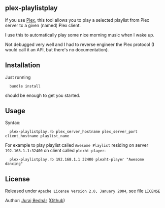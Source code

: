 plex-playlistplay
-----------------

If you use [Plex](http://www.plex.tv/), this tool allows you to play a selected playlist from Plex server to a given (named) Plex client. 

I use this to automatically play some nice morning music when I wake up.

Not debugged very well and I had to reverse engineer the Plex protocol (I would call it an API, but there's no documentation).

Installation
------------

Just running 

      bundle install
      
should be enough to get you started.

Usage
-----

Syntax:
      
      plex-playlistplay.rb plex_server_hostname plex_server_port client_hostname playlist_name
      
For example to play playlist called ``Awesome Playlist`` residing on server ``192.168.1.1:32400`` on client called ``plexht-player``:

	  plex-playlistplay.rb 192.168.1.1 32400 plexht-player "Awesome dancing"
	  
License
-------

Released under ``Apache License Version 2.0, January 2004``, see file ``LICENSE``

Author: [Juraj Bednár](http://juraj.bednar.sk/) ([Github](https://github.com/jooray))
 